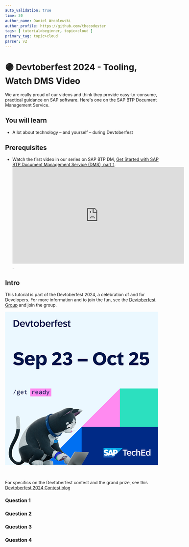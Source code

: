 ```yaml
---
auto_validation: true
time: 30
author_name: Daniel Wroblewski
author_profile: https://github.com/thecodester
tags: [ tutorial>beginner, topic>cloud ]
primary_tag: topic>cloud
parser: v2
---
```


# 🟣 Devtoberfest 2024 - Tooling, Watch DMS Video
<!-- description --> We are really proud of our videos and think they provide easy-to-consume, practical guidance on SAP software. Here's one on the SAP BTP Document Management Service.  
 
## You will learn
- A lot about technology – and yourself – during Devtoberfest

## Prerequisites
- Watch the first video in our series on SAP BTP DM, [Get Started with SAP BTP Document Management Service (DMS), part 1](https://youtu.be/hLrCoHPwqT4).<br><iframe width="560" height="315" src="https://www.youtube.com/embed/hLrCoHPwqT4" frameborder="0" allowfullscreen></iframe>. 


## Intro
This tutorial is part of the Devtoberfest 2024, a celebration of and for Developers. For more information and to join the fun, see the [Devtoberfest Group](https://groups.community.sap.com/t5/devtoberfest/gh-p/Devtoberfest) and join the group.

![Devtoberfest](promo-image-kasimir-square.png) 

&nbsp;

For specifics on the Devtoberfest contest and the grand prize, see this [Devtoberfest 2024 Contest blog](https://community.sap.com/t5/devtoberfest-blog-posts/devtoberfest-2024-contest/ba-p/13781593)
  



### Question 1 



### Question 2 



### Question 3 



### Question 4 


